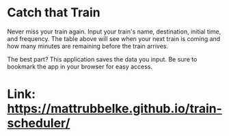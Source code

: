 # Catch that Train 

Never miss your train again. Input your train's name, destination, initial time, and frequency. The table above will see when your next train is coming and how many minutes are remaining before the train arrives. 

The best part? This application saves the data you input. Be sure to bookmark the app in your browser for easy access.

# Link: https://mattrubbelke.github.io/train-scheduler/
